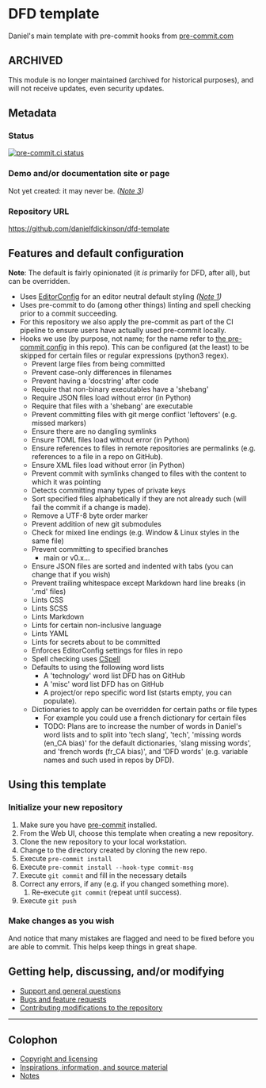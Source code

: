 # DFD template

Daniel's main template with pre-commit hooks from [pre-commit.com][precommit]

## ARCHIVED

This module is no longer maintained (archived for historical purposes), and will not receive updates, even security updates.

## Metadata

### Status

[![pre-commit.ci
status](https://results.pre-commit.ci/badge/github/danielfdickinson/dfd-template/main.svg)](https://results.pre-commit.ci/latest/github/danielfdickinson/dfd-template/main)

### Demo and/or documentation site or page

Not yet created: it may never be. _([Note 3](docs/README-NOTES.md#note-3))_

### Repository URL

<https://github.com/danielfdickinson/dfd-template>

## Features and default configuration

**Note**: The default is fairly opinionated (it _is_ primarily for DFD, after
all), but can be overridden.

* Uses [EditorConfig][edconf] for an editor neutral default styling
_([Note 1](docs/README-NOTES.md#note-1))_
* Uses pre-commit to do (among other things) linting and spell checking prior
to a commit succeeding.
* For this repository we also apply the pre-commit as part of the CI pipeline
to ensure users have actually used pre-commit locally.
* Hooks we use (by purpose, not name; for the name refer to
[the pre-commit config](.pre-commit-config.yaml) in this repo). This can be
configured (at the least) to be skipped for certain files or regular
expressions (python3 regex).
	* Prevent large files from being committed
	* Prevent case-only differences in filenames
	* Prevent having a 'docstring' after code
	* Require that non-binary executables have a 'shebang'
	* Require JSON files load without error (in Python)
	* Require that files with a 'shebang' are executable
	* Prevent committing files with git merge conflict 'leftovers' (e.g. missed
	markers)
	* Ensure there are no dangling symlinks
	* Ensure TOML files load without error (in Python)
	* Ensure references to files in remote repositories are permalinks (e.g.
	references to a file in a repo on GitHub).
	* Ensure XML files load without error (in Python)
	* Prevent commit with symlinks changed to files with the content to which it
	was pointing
	* Detects committing many types of private keys
	* Sort specified files alphabetically if they are not already such (will
	fail the commit if a change is made).
	* Remove a UTF-8 byte order marker
	* Prevent addition of new git submodules
	* Check for mixed line endings (e.g. Window & Linux styles in the same file)
	* Prevent committing to specified branches
		* main or v0.x...
	* Ensure JSON files are sorted and indented with tabs (you can change that
	if you wish)
	* Prevent trailing whitespace except Markdown hard line breaks (in '.md'
	files)
	* Lints CSS
	* Lints SCSS
	* Lints Markdown
	* Lints for certain non-inclusive language
	* Lints YAML
	* Lints for secrets about to be committed
	* Enforces EditorConfig settings for files in repo
	* Spell checking uses [CSpell][cspell]
	* Defaults to using the following word lists
		* A 'technology' word list DFD has on GitHub
		* A 'misc' word list DFD has on GitHub
		* A project/or repo specific word list (starts empty, you can populate).
	* Dictionaries to apply can be overridden for certain paths or file types
		* For example you could use a french dictionary for certain files
		* TODO: Plans are to increase the number of words in Daniel's word lists
		and to split into 'tech slang', 'tech', 'missing words (en_CA bias)'
		for the default dictionaries, 'slang missing words', and 'french words
		(fr_CA bias)', and 'DFD words' (e.g. variable names and such used in
		repos by DFD).

## Using this template

### Initialize your new repository

1. Make sure you have [pre-commit][precommit] installed.
2. From the Web UI, choose this template when creating a new repository.
3. Clone the new repository to your local workstation.
4. Change to the directory created by cloning the new repo.
5. Execute `pre-commit install`
6. Execute `pre-commit install --hook-type commit-msg`
7. Execute `git commit` and fill in the necessary details
8. Correct any errors, if any (e.g. if you changed something more).
	1. Re-execute `git commit` (repeat until success).
9. Execute `git push`

### Make changes as you wish

And notice that many mistakes are flagged and need to be fixed before
you are able to commit. This helps keep things in great shape.

## Getting help, discussing, and/or modifying

* [Support and general questions](docs/SUPPORT.md)
* [Bugs and feature requests](docs/SUPPORT.md)
* [Contributing modifications to the repository](docs/CONTRIBUTING.md)

-------

## Colophon

* [Copyright and licensing](COPYING.md)
* [Inspirations, information, and source material](docs/ACKNOWLEDGEMENTS.md)
* [Notes](docs/README-NOTES.md)

[cspell]: https://cspell.org
[edconf]: https://editorconfig.org/
[precommit]: https://pre-commit.com
